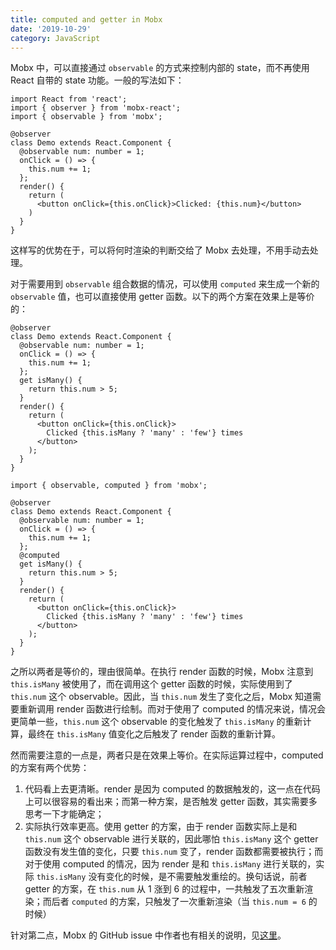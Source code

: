 ```yaml
---
title: computed and getter in Mobx
date: '2019-10-29'
category: JavaScript
---
```


Mobx 中，可以直接通过 `observable` 的方式来控制内部的 state，而不再使用 React 自带的 state 功能。一般的写法如下：

```tsx
import React from 'react';
import { observer } from 'mobx-react';
import { observable } from 'mobx';

@observer
class Demo extends React.Component {
  @observable num: number = 1;
  onClick = () => {
    this.num += 1;
  };
  render() {
    return (
      <button onClick={this.onClick}>Clicked: {this.num}</button>
    )
  }
}
```

这样写的优势在于，可以将何时渲染的判断交给了 Mobx 去处理，不用手动去处理。

对于需要用到 `observable` 组合数据的情况，可以使用 `computed` 来生成一个新的 `observable` 值，也可以直接使用 getter 函数。以下的两个方案在效果上是等价的：

```tsx
@observer
class Demo extends React.Component {
  @observable num: number = 1;
  onClick = () => {
    this.num += 1;
  };
  get isMany() {
    return this.num > 5;
  }
  render() {
    return (
      <button onClick={this.onClick}>
        Clicked {this.isMany ? 'many' : 'few'} times
      </button>
    );
  }
}
```

```tsx
import { observable, computed } from 'mobx';

@observer
class Demo extends React.Component {
  @observable num: number = 1;
  onClick = () => {
    this.num += 1;
  };
  @computed
  get isMany() {
    return this.num > 5;
  }
  render() {
    return (
      <button onClick={this.onClick}>
        Clicked {this.isMany ? 'many' : 'few'} times
      </button>
    );
  }
}
```

之所以两者是等价的，理由很简单。在执行 render 函数的时候，Mobx 注意到 `this.isMany` 被使用了，而在调用这个 getter 函数的时候，实际使用到了 `this.num` 这个 observable。因此，当 `this.num` 发生了变化之后，Mobx 知道需要重新调用 render 函数进行绘制。而对于使用了 computed 的情况来说，情况会更简单一些，`this.num` 这个 observable 的变化触发了 `this.isMany` 的重新计算，最终在 `this.isMany` 值变化之后触发了 render 函数的重新计算。

然而需要注意的一点是，两者只是在效果上等价。在实际运算过程中，computed 的方案有两个优势：

1. 代码看上去更清晰。render 是因为 computed 的数据触发的，这一点在代码上可以很容易的看出来；而第一种方案，是否触发 getter 函数，其实需要多思考一下才能确定；
2. 实际执行效率更高。使用 getter 的方案，由于 render 函数实际上是和 `this.num` 这个 observable 进行关联的，因此哪怕 `this.isMany` 这个 getter 函数没有发生值的变化，只要 `this.num` 变了，render 函数都需要被执行；而对于使用 computed 的情况，因为 render 是和 `this.isMany` 进行关联的，实际 `this.isMany` 没有变化的时候，是不需要触发重绘的。换句话说，前者 getter 的方案，在 `this.num` 从 1 涨到 6 的过程中，一共触发了五次重新渲染；而后者 `computed` 的方案，只触发了一次重新渲染（当 `this.num = 6` 的时候）

针对第二点，Mobx 的 GitHub issue 中作者也有相关的说明，见[这里](https://github.com/mobxjs/mobx/issues/161#issuecomment-196744152)。
